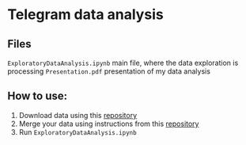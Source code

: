 # Telegram data analysis
## Files
`ExploratoryDataAnalysis.ipynb` main file, where the data exploration is processing
`Presentation.pdf` presentation of my data analysis
## How to use:
1. Download data using this [repository](https://github.com/SanGreel/telegram-data-collection)
2. Merge your data using instructions from this [repository](https://github.com/SanGreel/telegram-dialogs-analysis-v2)
3. Run `ExploratoryDataAnalysis.ipynb`